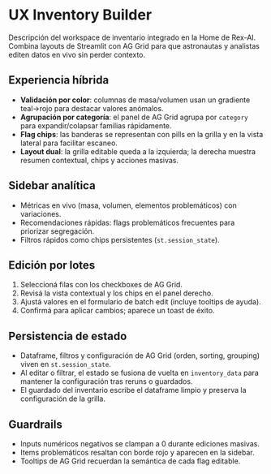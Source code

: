 # UX Inventory Builder

Descripción del workspace de inventario integrado en la Home de Rex-AI. Combina
layouts de Streamlit con AG Grid para que astronautas y analistas editen datos
en vivo sin perder contexto.

## Experiencia híbrida

- **Validación por color**: columnas de masa/volumen usan un gradiente
  teal→rojo para destacar valores anómalos.
- **Agrupación por categoría**: el panel de AG Grid agrupa por `category` para
  expandir/colapsar familias rápidamente.
- **Flag chips**: las banderas se representan con pills en la grilla y en la
  vista lateral para facilitar escaneo.
- **Layout dual**: la grilla editable queda a la izquierda; la derecha muestra
  resumen contextual, chips y acciones masivas.

## Sidebar analítica

- Métricas en vivo (masa, volumen, elementos problemáticos) con variaciones.
- Recomendaciones rápidas: flags problemáticos frecuentes para priorizar
  segregación.
- Filtros rápidos como chips persistentes (`st.session_state`).

## Edición por lotes

1. Seleccioná filas con los checkboxes de AG Grid.
2. Revisá la vista contextual y los chips en el panel derecho.
3. Ajustá valores en el formulario de batch edit (incluye tooltips de ayuda).
4. Confirmá para aplicar cambios; aparece un toast de éxito.

## Persistencia de estado

- Dataframe, filtros y configuración de AG Grid (orden, sorting, grouping)
  viven en `st.session_state`.
- Al editar o filtrar, el estado se fusiona de vuelta en `inventory_data` para
  mantener la configuración tras reruns o guardados.
- El guardado del inventario escribe el dataframe limpio y preserva la
  configuración de la grilla.

## Guardrails

- Inputs numéricos negativos se clampan a 0 durante ediciones masivas.
- Items problemáticos resaltan con borde rojo y aparecen en la sidebar.
- Tooltips de AG Grid recuerdan la semántica de cada flag editable.
